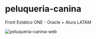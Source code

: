 # peluqueria-canina
Front Estático ONE - Oracle + Alura LATAM

![peluqueria-canina-web](https://user-images.githubusercontent.com/96797843/183224790-fb06c2fe-2d96-408d-8243-2cb3c3094e47.png)
